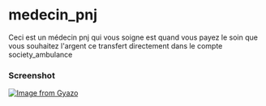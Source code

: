 # medecin_pnj
Ceci est un médecin pnj qui vous soigne est quand vous payez le soin que vous souhaitez l'argent ce transfert directement dans le compte society_ambulance

### Screenshot
[![Image from Gyazo](https://i.gyazo.com/a62721eda74f06af66a3f7d96c946f34.png)](https://gyazo.com/a62721eda74f06af66a3f7d96c946f34)
